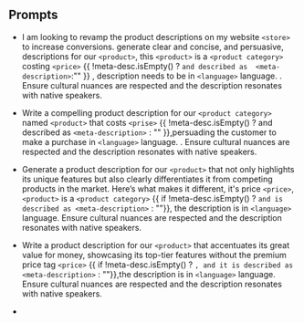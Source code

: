 ## Prompts

- I am looking to revamp the product descriptions on my website `<store>` to increase conversions. generate clear and concise, and persuasive, descriptions for our `<product>`, this `<product>` is a `<product category>` costing `<price>` {{ !meta-desc.isEmpty() ? `and described as  <meta-description>`:"" }} , description needs to be in `<language>` language. . Ensure cultural nuances are respected and the description resonates with native speakers.

- Write a compelling product description for our `<product category>` named `<product>` that costs `<prise>` {{ !meta-desc.isEmpty() ?  and described as `<meta-description>` : "" }},persuading the customer to make a purchase in `<language>` language. . Ensure cultural nuances are respected and the description resonates with native speakers.

- Generate a product description for our `<product>` that not only highlights its unique features but also clearly differentiates it from competing products in the market. Here’s what makes it different, it's price `<price>`, `<product>` is a `<product category>` {{ if !meta-desc.isEmpty() ? `and is described as <meta-description>` : ""}}, the description is in `<language>` language. Ensure cultural nuances are respected and the description resonates with native speakers.
- Write a product description for our `<product>` that accentuates its great value for money, showcasing its top-tier features without the premium price tag `<price>` {{ if !meta-desc.isEmpty() ? `, and it is described as <meta-description>` : ""}},the description is in `<language>` language. Ensure cultural nuances are respected and the description resonates with native speakers.
- 